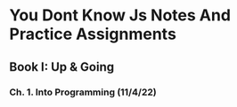 # You Dont Know Js Notes And Practice Assignments

## Book I: Up & Going

### Ch. 1. Into Programming (11/4/22)

